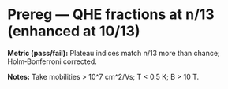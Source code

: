 # Prereg — QHE fractions at n/13 (enhanced at 10/13)

**Metric (pass/fail):** Plateau indices match n/13 more than chance; Holm‑Bonferroni corrected.

**Notes:**
Take mobilities > 10^7 cm^2/Vs; T < 0.5 K; B > 10 T.
